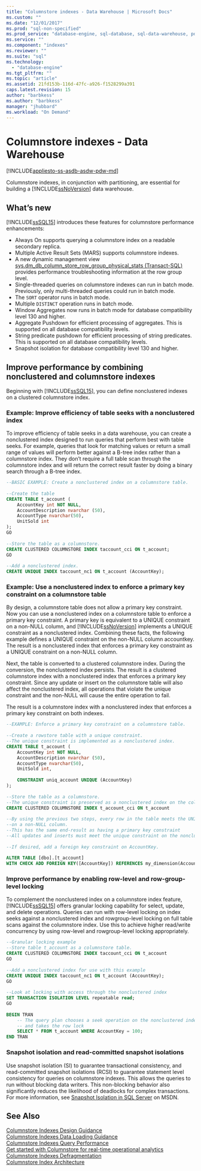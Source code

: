 ```yaml
---
title: "Columnstore indexes - Data Warehouse | Microsoft Docs"
ms.custom: ""
ms.date: "12/01/2017"
ms.prod: "sql-non-specified"
ms.prod_service: "database-engine, sql-database, sql-data-warehouse, pdw"
ms.service: ""
ms.component: "indexes"
ms.reviewer: ""
ms.suite: "sql"
ms.technology: 
  - "database-engine"
ms.tgt_pltfrm: ""
ms.topic: "article"
ms.assetid: 21fd153b-116d-47fc-a926-f1528299a391
caps.latest.revision: 15
author: "barbkess"
ms.author: "barbkess"
manager: "jhubbard"
ms.workload: "On Demand"
---
```

# Columnstore indexes - Data Warehouse
[!INCLUDE[appliesto-ss-asdb-asdw-pdw-md](../../includes/appliesto-ss-asdb-asdw-pdw-md.md)]

  Columnstore indexes, in conjunction with partitioning, are essential for building a [!INCLUDE[ssNoVersion](../../includes/ssnoversion-md.md)] data warehouse.  
  
## What’s new  
 [!INCLUDE[ssSQL15](../../includes/sssql15-md.md)] introduces these features for columnstore performance enhancements:  
  
-   Always On supports querying a columnstore index on a readable secondary replica.  
-   Multiple Active Result Sets (MARS) supports columnstore indexes.  
-   A new dynamic management view [sys.dm_db_column_store_row_group_physical_stats &#40;Transact-SQL&#41;](../../relational-databases/system-dynamic-management-views/sys-dm-db-column-store-row-group-physical-stats-transact-sql.md) provides performance troubleshooting information at the row group level.  
-   Single-threaded queries on columnstore indexes can run in batch mode. Previously, only multi-threaded queries could run in batch mode.  
-   The `SORT` operator runs in batch mode.  
-   Multiple `DISTINCT` operation runs in batch mode.  
-   Window Aggregates now runs in batch mode for database compatibility level 130 and higher.  
-   Aggregate Pushdown for efficient processing of aggregates. This is supported on all database compatibility levels.  
-   String predicate pushdown for efficient processing of string predicates. This is supported on all database compatibility levels.  
-   Snapshot isolation for database compatibility level 130 and higher.  
  
## Improve performance by combining nonclustered and columnstore indexes  
 Beginning with [!INCLUDE[ssSQL15](../../includes/sssql15-md.md)], you can define nonclustered indexes on a clustered columnstore index.   
  
### Example: Improve efficiency of table seeks with a nonclustered index  
 To improve efficiency of table seeks in a data warehouse, you can create a nonclustered index designed to run queries that perform best with table seeks. For example, queries that look for matching values or return a small range of values will perform better against a B-tree index rather than a columnstore index. They don’t require a full table scan through the columnstore index and will return the correct result faster by doing a binary search through a B-tree index.  
  
```sql  
--BASIC EXAMPLE: Create a nonclustered index on a columnstore table.  
  
--Create the table  
CREATE TABLE t_account (  
    AccountKey int NOT NULL,  
    AccountDescription nvarchar (50),  
    AccountType nvarchar(50),  
    UnitSold int  
);  
GO  
  
--Store the table as a columnstore.  
CREATE CLUSTERED COLUMNSTORE INDEX taccount_cci ON t_account;  
GO  
  
--Add a nonclustered index.  
CREATE UNIQUE INDEX taccount_nc1 ON t_account (AccountKey);  
```  
  
### Example: Use a nonclustered index to enforce a primary key constraint on a columnstore table  
 By design, a columnstore table does not allow a primary key constraint. Now you can use a nonclustered index on a columnstore table to enforce a primary key constraint. A primary key is equivalent to a UNIQUE constraint on a non-NULL column, and [!INCLUDE[ssNoVersion](../../includes/ssnoversion-md.md)] implements a UNIQUE constraint as a nonclustered index. Combining these facts, the following example defines a UNIQUE constraint on the non-NULL column accountkey. The result is a nonclustered index that enforces a primary key constraint as a UNIQUE constraint on a non-NULL column.  
  
 Next, the table is converted to a clustered columnstore index. During the conversion, the nonclustered index persists. The result is a clustered columnstore index with a nonclustered index that enforces a primary key constraint. Since any update or insert on the columnstore table will also affect the nonclustered index, all operations that violate the unique constraint and the non-NULL will cause the entire operation to fail.  
  
 The result is a columnstore index with a nonclustered index that enforces a primary key constraint on both indexes.  
  
```sql 
--EXAMPLE: Enforce a primary key constraint on a columnstore table.   
  
--Create a rowstore table with a unique constraint.  
--The unique constraint is implemented as a nonclustered index.  
CREATE TABLE t_account (  
    AccountKey int NOT NULL,  
    AccountDescription nvarchar (50),  
    AccountType nvarchar(50),  
    UnitSold int,  
  
    CONSTRAINT uniq_account UNIQUE (AccountKey)  
);  
  
--Store the table as a columnstore.   
--The unique constraint is preserved as a nonclustered index on the columnstore table.  
CREATE CLUSTERED COLUMNSTORE INDEX t_account_cci ON t_account  
  
--By using the previous two steps, every row in the table meets the UNIQUE constraint  
--on a non-NULL column.  
--This has the same end-result as having a primary key constraint  
--All updates and inserts must meet the unique constraint on the nonclustered index or they will fail.  
  
--If desired, add a foreign key constraint on AccountKey.  
  
ALTER TABLE [dbo].[t_account]  
WITH CHECK ADD FOREIGN KEY([AccountKey]) REFERENCES my_dimension(Accountkey); 
```  
  
### Improve performance by enabling row-level and row-group-level locking  
 To complement the nonclustered index on a columnstore index feature, [!INCLUDE[ssSQL15](../../includes/sssql15-md.md)] offers granular locking capability for select, update, and delete operations. Queries can run with row-level locking on index seeks against a nonclustered index and rowgroup-level locking on full table scans against the columnstore index. Use this to achieve higher read/write concurrency by using row-level and rowgroup-level locking appropriately.  
  
```sql  
--Granular locking example  
--Store table t_account as a columnstore table.  
CREATE CLUSTERED COLUMNSTORE INDEX taccount_cci ON t_account  
GO  
  
--Add a nonclustered index for use with this example  
CREATE UNIQUE INDEX taccount_nc1 ON t_account (AccountKey);  
GO  
  
--Look at locking with access through the nonclustered index  
SET TRANSACTION ISOLATION LEVEL repeatable read;  
GO  
  
BEGIN TRAN  
    -- The query plan chooses a seek operation on the nonclustered index  
    -- and takes the row lock  
    SELECT * FROM t_account WHERE AccountKey = 100;  
END TRAN  
```  
  
### Snapshot isolation and read-committed snapshot isolations  
 Use snapshot isolation (SI) to guarantee transactional consistency, and read-committed snapshot isolations (RCSI) to guarantee statement level consistency for queries on columnstore indexes. This allows the queries to run without blocking data writers. This non-blocking behavior also significantly reduces the likelihood of deadlocks for complex transactions. For more information, see [Snapshot Isolation in SQL Server](http://msdn.microsoft.com/library/tcbchxcb\(v=vs.110\).aspx) on MSDN.  
  
## See Also  
 [Columnstore Indexes Design Guidance](../../relational-databases/indexes/columnstore-indexes-design-guidance.md)   
 [Columnstore Indexes Data Loading Guidance](../../relational-databases/indexes/columnstore-indexes-data-loading-guidance.md)   
 [Columnstore Indexes Query Performance](../../relational-databases/indexes/columnstore-indexes-query-performance.md)   
 [Get started with Columnstore for real-time operational analytics](../../relational-databases/indexes/get-started-with-columnstore-for-real-time-operational-analytics.md)   
 [Columnstore Indexes Defragmentation](../../relational-databases/indexes/columnstore-indexes-defragmentation.md)  
 [Columnstore Index Architecture](../../relational-databases/sql-server-index-design-guide.md#columnstore_index) 
  
